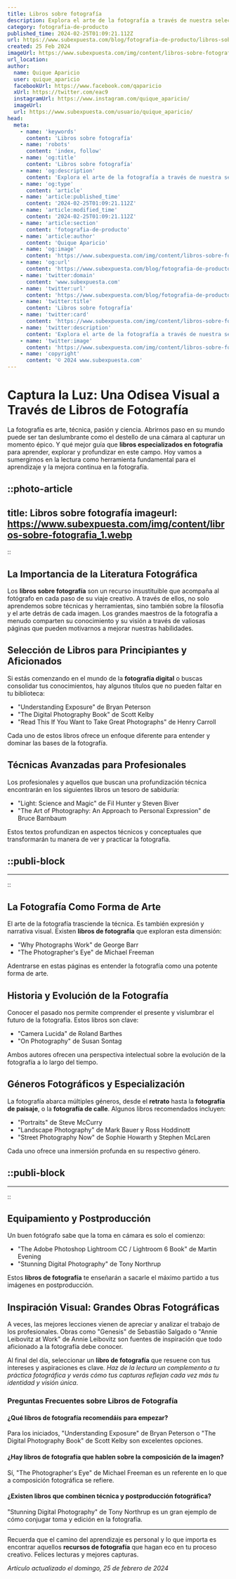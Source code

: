 ```yaml
---
title: Libros sobre fotografía
description: Explora el arte de la fotografía a través de nuestra selección de libros. Técnicas, trucos y secretos para capturar imágenes asombrosas.
category: fotografia-de-producto
published_time: 2024-02-25T01:09:21.112Z
url: https://www.subexpuesta.com/blog/fotografia-de-producto/libros-sobre-fotografia
created: 25 Feb 2024
imageUrl: https://www.subexpuesta.com/img/content/libros-sobre-fotografia_1.webp
url_location:
author:
  name: Quique Aparicio
  user: quique_aparicio
  facebookUrl: https://www.facebook.com/qaparicio
  xUrl: https://twitter.com/eac9
  instagramUrl: https://www.instagram.com/quique_aparicio/
  imageUrl: 
  url: https://www.subexpuesta.com/usuario/quique_aparicio/
head:
  meta:
    - name: 'keywords'
      content: 'Libros sobre fotografía'
    - name: 'robots'
      content: 'index, follow'
    - name: 'og:title'
      content: 'Libros sobre fotografía'
    - name: 'og:description'
      content: 'Explora el arte de la fotografía a través de nuestra selección de libros. Técnicas, trucos y secretos para capturar imágenes asombrosas.'
    - name: 'og:type'
      content: 'article'
    - name: 'article:published_time'
      content: '2024-02-25T01:09:21.112Z'
    - name: 'article:modified_time'
      content: '2024-02-25T01:09:21.112Z'
    - name: 'article:section'
      content: 'fotografia-de-producto'
    - name: 'article:author'
      content: 'Quique Aparicio'
    - name: 'og:image'
      content: 'https://www.subexpuesta.com/img/content/libros-sobre-fotografia_1.webp'
    - name: 'og:url'
      content: 'https://www.subexpuesta.com/blog/fotografia-de-producto/libros-sobre-fotografia'
    - name: 'twitter:domain'
      content: 'www.subexpuesta.com'
    - name: 'twitter:url'
      content: 'https://www.subexpuesta.com/blog/fotografia-de-producto/libros-sobre-fotografia'
    - name: 'twitter:title'
      content: 'Libros sobre fotografía'
    - name: 'twitter:card'
      content: 'https://www.subexpuesta.com/img/content/libros-sobre-fotografia_1.webp'
    - name: 'twitter:description'
      content: 'Explora el arte de la fotografía a través de nuestra selección de libros. Técnicas, trucos y secretos para capturar imágenes asombrosas.'
    - name: 'twitter:image'
      content: 'https://www.subexpuesta.com/img/content/libros-sobre-fotografia_1.webp'
    - name: 'copyright'
      content: '© 2024 www.subexpuesta.com'
---
```

# Captura la Luz: Una Odisea Visual a Través de Libros de Fotografía

La fotografía es arte, técnica, pasión y ciencia. Abrirnos paso en su mundo puede ser tan deslumbrante como el destello de una cámara al capturar un momento épico. Y qué mejor guía que **libros especializados en fotografía** para aprender, explorar y profundizar en este campo. Hoy vamos a sumergirnos en la lectura como herramienta fundamental para el aprendizaje y la mejora continua en la fotografía.


::photo-article
---
title: Libros sobre fotografía
imageurl: https://www.subexpuesta.com/img/content/libros-sobre-fotografia_1.webp
---
::


## La Importancia de la Literatura Fotográfica

Los **libros sobre fotografía** son un recurso insustituible que acompaña al fotógrafo en cada paso de su viaje creativo. A través de ellos, no solo aprendemos sobre técnicas y herramientas, sino también sobre la filosofía y el arte detrás de cada imagen. Los grandes maestros de la fotografía a menudo comparten su conocimiento y su visión a través de valiosas páginas que pueden motivarnos a mejorar nuestras habilidades.

## Selección de Libros para Principiantes y Aficionados

Si estás comenzando en el mundo de la **fotografía digital** o buscas consolidar tus conocimientos, hay algunos títulos que no pueden faltar en tu biblioteca:

- "Understanding Exposure" de Bryan Peterson
- "The Digital Photography Book" de Scott Kelby
- "Read This If You Want to Take Great Photographs" de Henry Carroll

Cada uno de estos libros ofrece un enfoque diferente para entender y dominar las bases de la fotografía.

## Técnicas Avanzadas para Profesionales

Los profesionales y aquellos que buscan una profundización técnica encontrarán en los siguientes libros un tesoro de sabiduría:

- "Light: Science and Magic" de Fil Hunter y Steven Biver
- "The Art of Photography: An Approach to Personal Expression" de Bruce Barnbaum

Estos textos profundizan en aspectos técnicos y conceptuales que transformarán tu manera de ver y practicar la fotografía.


  ::publi-block
  ---
  ---
  ::
  
  
## La Fotografía Como Forma de Arte

El arte de la fotografía trasciende la técnica. Es también expresión y narrativa visual. Existen **libros de fotografía** que exploran esta dimensión:

- "Why Photographs Work" de George Barr
- "The Photographer's Eye" de Michael Freeman

Adentrarse en estas páginas es entender la fotografía como una potente forma de arte.

## Historia y Evolución de la Fotografía

Conocer el pasado nos permite comprender el presente y vislumbrar el futuro de la fotografía. Estos libros son clave:

- "Camera Lucida" de Roland Barthes
- "On Photography" de Susan Sontag

Ambos autores ofrecen una perspectiva intelectual sobre la evolución de la fotografía a lo largo del tiempo.

## Géneros Fotográficos y Especialización

La fotografía abarca múltiples géneros, desde el **retrato** hasta la **fotografía de paisaje**, o la **fotografía de calle**. Algunos libros recomendados incluyen:

- "Portraits" de Steve McCurry
- "Landscape Photography" de Mark Bauer y Ross Hoddinott
- "Street Photography Now" de Sophie Howarth y Stephen McLaren

Cada uno ofrece una inmersión profunda en su respectivo género.


  ::publi-block
  ---
  ---
  ::
  
  
## Equipamiento y Postproducción

Un buen fotógrafo sabe que la toma en cámara es solo el comienzo:

- "The Adobe Photoshop Lightroom CC / Lightroom 6 Book" de Martin Evening
- "Stunning Digital Photography" de Tony Northrup

Estos **libros de fotografía** te enseñarán a sacarle el máximo partido a tus imágenes en postproducción.

## Inspiración Visual: Grandes Obras Fotográficas

A veces, las mejores lecciones vienen de apreciar y analizar el trabajo de los profesionales. Obras como "Genesis" de Sebastião Salgado o "Annie Leibovitz at Work" de Annie Leibovitz son fuentes de inspiración que todo aficionado a la fotografía debe conocer.

Al final del día, seleccionar un **libro de fotografía** que resuene con tus intereses y aspiraciones es clave. *Haz de la lectura un complemento a tu práctica fotográfica y verás cómo tus capturas reflejan cada vez más tu identidad y visión única*.

### Preguntas Frecuentes sobre Libros de Fotografía

#### ¿Qué libros de fotografía recomendáis para empezar?
Para los iniciados, "Understanding Exposure" de Bryan Peterson o "The Digital Photography Book" de Scott Kelby son excelentes opciones.

#### ¿Hay libros de fotografía que hablen sobre la composición de la imagen?
Sí, "The Photographer's Eye" de Michael Freeman es un referente en lo que a composición fotográfica se refiere.

#### ¿Existen libros que combinen técnica y postproducción fotográfica?
"Stunning Digital Photography" de Tony Northrup es un gran ejemplo de cómo conjugar toma y edición en la fotografía.

---

Recuerda que el camino del aprendizaje es personal y lo que importa es encontrar aquellos **recursos de fotografía** que hagan eco en tu proceso creativo. Felices lecturas y mejores capturas.

_Artículo actualizado el domingo, 25 de febrero de 2024_